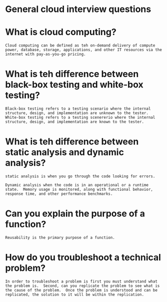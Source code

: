 #   General cloud interview questions
# What is cloud computing?

    Cloud computing can be defined as teh on-demand delivery of compute power, database, storage, applications, and other IT resources via the internet with pay-as-you-go pricing.

# What is teh difference between black-box testing and white-box testing?

    Black-box testing refers to a testing scenario where the internal structure, design, and implementation are unknown to the tester.  White-box testing refers to a testing scenererio where the internal structure, design, and implementation are known to the tester.

# What is teh difference between static analysis and dynamic analysis?

    static analysis is when you go through the code looking for errors.

    Dynamic analysis when the code is in an operational or a runtime state.  Memory usage is monitored, along with functional behavior, response time, and other performance benchmarks.

# Can you explain the purpose of a function?

    Reusability is the primary purpose of a function.

# How do you troubleshoot a technical problem?

    In order to troubleshoot a problem is first you must understand what the problem is.  Second, can you replicate the problem to see what is the cause of the problem.  Once the problem is understood and can be replicated, the solution to it will be within the replication.

    

